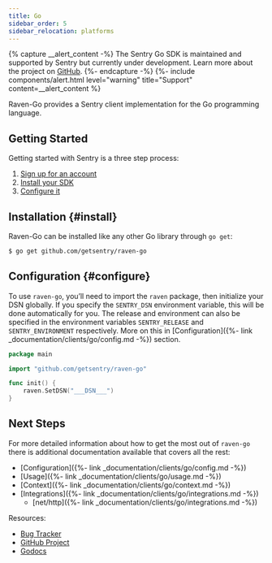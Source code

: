 ```yaml
---
title: Go
sidebar_order: 5
sidebar_relocation: platforms
---
```


{% capture __alert_content -%}
The Sentry Go SDK is maintained and supported by Sentry but currently under development. Learn more about the project on [GitHub](https://github.com/getsentry/raven-go).
{%- endcapture -%}
{%- include components/alert.html
  level="warning"
  title="Support"
  content=__alert_content
%}

Raven-Go provides a Sentry client implementation for the Go programming language.

## Getting Started
Getting started with Sentry is a three step process:

1.  [Sign up for an account](https://sentry.io/signup/)
2.  [Install your SDK](#install)
3.  [Configure it](#configure)

<!-- WIZARD -->
## Installation {#install}

Raven-Go can be installed like any other Go library through `go get`:

```bash
$ go get github.com/getsentry/raven-go
```

## Configuration {#configure}

To use `raven-go`, you’ll need to import the `raven` package, then initialize your DSN globally. If you specify the `SENTRY_DSN` environment variable, this will be done automatically for you. The release and environment can also be specified in the environment variables `SENTRY_RELEASE` and `SENTRY_ENVIRONMENT` respectively.
More on this in [Configuration]({%- link _documentation/clients/go/config.md -%}) section.

```go
package main

import "github.com/getsentry/raven-go"

func init() {
    raven.SetDSN("___DSN___")
}
```
<!-- ENDWIZARD -->

## Next Steps

For more detailed information about how to get the most out of `raven-go` there is additional documentation available that covers all the rest:

- [Configuration]({%- link _documentation/clients/go/config.md -%})
- [Usage]({%- link _documentation/clients/go/usage.md -%})
- [Context]({%- link _documentation/clients/go/context.md -%})
- [Integrations]({%- link _documentation/clients/go/integrations.md -%})
  - [net/http]({%- link _documentation/clients/go/integrations.md -%})

Resources:

- [Bug Tracker](https://github.com/getsentry/raven-go/issues)
- [GitHub Project](https://github.com/getsentry/raven-go)
- [Godocs](https://godoc.org/github.com/getsentry/raven-go)
